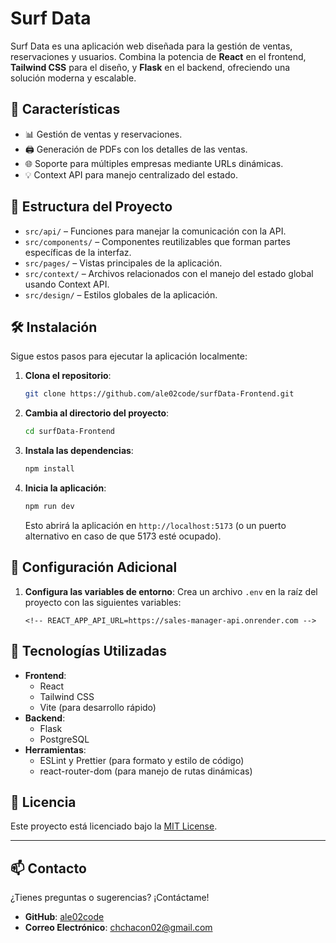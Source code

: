 # **Surf Data**

Surf Data es una aplicación web diseñada para la gestión de ventas, reservaciones y usuarios.
Combina la potencia de **React** en el frontend, **Tailwind CSS** para el diseño, y **Flask** en el backend,
ofreciendo una solución moderna y escalable.

## 🚀 **Características**

- 📊 Gestión de ventas y reservaciones.
- 🖨️ Generación de PDFs con los detalles de las ventas.
- 🌐 Soporte para múltiples empresas mediante URLs dinámicas.
- 💡 Context API para manejo centralizado del estado.

## 📁 **Estructura del Proyecto**

- `src/api/` – Funciones para manejar la comunicación con la API.
- `src/components/` – Componentes reutilizables que forman partes específicas de la interfaz.
- `src/pages/` – Vistas principales de la aplicación.
- `src/context/` – Archivos relacionados con el manejo del estado global usando Context API.
- `src/design/` – Estilos globales de la aplicación.

## 🛠️ **Instalación**

Sigue estos pasos para ejecutar la aplicación localmente:

1. **Clona el repositorio**:

   ```bash
   git clone https://github.com/ale02code/surfData-Frontend.git
   ```

2. **Cambia al directorio del proyecto**:

   ```bash
   cd surfData-Frontend
   ```

3. **Instala las dependencias**:

   ```bash
   npm install
   ```

4. **Inicia la aplicación**:

   ```bash
   npm run dev
   ```

   Esto abrirá la aplicación en `http://localhost:5173` (o un puerto alternativo en caso de que 5173 esté ocupado).

## 🔧 **Configuración Adicional**

1. **Configura las variables de entorno**:
   Crea un archivo `.env` en la raíz del proyecto con las siguientes variables:

   ```env
   <!-- REACT_APP_API_URL=https://sales-manager-api.onrender.com -->
   ```

<!-- 2. **Backend**:
   Asegúrate de tener el backend (Flask) configurado y en ejecución. Revisa la documentación en el archivo `docs/backend.md`. -->

## 🧩 **Tecnologías Utilizadas**

- **Frontend**:
  - React
  - Tailwind CSS
  - Vite (para desarrollo rápido)
- **Backend**:
  - Flask
  - PostgreSQL
- **Herramientas**:
  - ESLint y Prettier (para formato y estilo de código)
  - react-router-dom (para manejo de rutas dinámicas)

## 📜 **Licencia**

Este proyecto está licenciado bajo la [MIT License](./LICENSE).

---

## 📫 **Contacto**

¿Tienes preguntas o sugerencias? ¡Contáctame!

- **GitHub**: [ale02code](https://github.com/ale02code)
- **Correo Electrónico**: [chchacon02@gmail.com](mailto:chchacon02@gmail.com)
